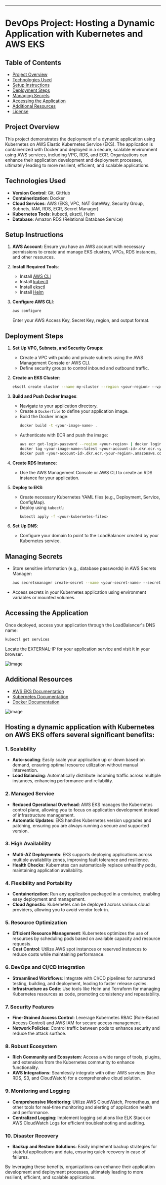 ---

# DevOps Project: Hosting a Dynamic Application with Kubernetes and AWS EKS

## Table of Contents
- [Project Overview](#project-overview)
- [Technologies Used](#technologies-used)
- [Setup Instructions](#setup-instructions)
- [Deployment Steps](#deployment-steps)
- [Managing Secrets](#managing-secrets)
- [Accessing the Application](#accessing-the-application)
- [Additional Resources](#additional-resources)
- [License](#license)

## Project Overview
This project demonstrates the deployment of a dynamic application using Kubernetes on AWS Elastic Kubernetes Service (EKS). The application is containerized with Docker and deployed in a secure, scalable environment using AWS services, including VPC, RDS, and ECR. Organizations can enhance their application development and deployment processes, ultimately leading to more resilient, efficient, and scalable applications.

## Technologies Used
- **Version Control**: Git, GitHub
- **Containerization**: Docker
- **Cloud Services**: AWS (EKS, VPC, NAT GateWay, Security Group, Subnets, IAM, RDS, ECR, Secret Manager)
- **Kubernetes Tools**: kubectl, eksctl, Helm
- **Database**: Amazon RDS (Relational Database Service)

## Setup Instructions
1. **AWS Account**: Ensure you have an AWS account with necessary permissions to create and manage EKS clusters, VPCs, RDS instances, and other resources.
2. **Install Required Tools**:
   - Install [AWS CLI](https://aws.amazon.com/cli/)
   - Install [kubectl](https://kubernetes.io/docs/tasks/tools/install-kubectl/)
   - Install [eksctl](https://eksctl.io/)
   - Install [Helm](https://helm.sh/docs/intro/install/)

3. **Configure AWS CLI**:
   ```bash
   aws configure
   ```
   Enter your AWS Access Key, Secret Key, region, and output format.

## Deployment Steps
1. **Set Up VPC, Subnets, and Security Groups**:
   - Create a VPC with public and private subnets using the AWS Management Console or AWS CLI.
   - Define security groups to control inbound and outbound traffic.

2. **Create an EKS Cluster**:
   ```bash
   eksctl create cluster --name my-cluster --region <your-region> --vpc-private-subnets <subnet-id-1>,<subnet-id-2> --nodegroup-name my-nodes --nodes 3
   ```

3. **Build and Push Docker Images**:
   - Navigate to your application directory.
   - Create a `Dockerfile` to define your application image.
   - Build the Docker image:
     ```bash
     docker build -t <your-image-name> .
     ```
   - Authenticate with ECR and push the image:
     ```bash
     aws ecr get-login-password --region <your-region> | docker login --username AWS --password-stdin <your-account-id>.dkr.ecr.<your-region>.amazonaws.com
     docker tag <your-image-name>:latest <your-account-id>.dkr.ecr.<your-region>.amazonaws.com/<your-image-name>:latest
     docker push <your-account-id>.dkr.ecr.<your-region>.amazonaws.com/<your-image-name>:latest
     ```

4. **Create RDS Instance**:
   - Use the AWS Management Console or AWS CLI to create an RDS instance for your application.

5. **Deploy to EKS**:
   - Create necessary Kubernetes YAML files (e.g., Deployment, Service, ConfigMap).
   - Deploy using `kubectl`:
     ```bash
     kubectl apply -f <your-kubernetes-files>
     ```

6. **Set Up DNS**:
   - Configure your domain to point to the LoadBalancer created by your Kubernetes service.

## Managing Secrets
- Store sensitive information (e.g., database passwords) in AWS Secrets Manager:
  ```bash
  aws secretsmanager create-secret --name <your-secret-name> --secret-string <your-secret-value>
  ```

- Access secrets in your Kubernetes application using environment variables or mounted volumes.

## Accessing the Application
Once deployed, access your application through the LoadBalancer's DNS name:
```bash
kubectl get services
```
Locate the EXTERNAL-IP for your application service and visit it in your browser.

![image](https://github.com/user-attachments/assets/9b8c5445-087d-42cd-a15a-c98d2d332eab)

## Additional Resources
- [AWS EKS Documentation](https://docs.aws.amazon.com/eks/latest/userguide/what-is-eks.html)
- [Kubernetes Documentation](https://kubernetes.io/docs/home/)
- [Docker Documentation](https://docs.docker.com/)

![image](https://github.com/user-attachments/assets/f86e6b29-8108-46fa-b427-fe8eb4ce9a33)

## Hosting a dynamic application with Kubernetes on AWS EKS offers several significant benefits:

### 1. **Scalability**
   - **Auto-scaling**: Easily scale your application up or down based on demand, ensuring optimal resource utilization without manual intervention.
   - **Load Balancing**: Automatically distribute incoming traffic across multiple instances, enhancing performance and reliability.

### 2. **Managed Service**
   - **Reduced Operational Overhead**: AWS EKS manages the Kubernetes control plane, allowing you to focus on application development instead of infrastructure management.
   - **Automatic Updates**: EKS handles Kubernetes version upgrades and patching, ensuring you are always running a secure and supported version.

### 3. **High Availability**
   - **Multi-AZ Deployments**: EKS supports deploying applications across multiple availability zones, improving fault tolerance and resilience.
   - **Health Checks**: Kubernetes can automatically replace unhealthy pods, maintaining application availability.

### 4. **Flexibility and Portability**
   - **Containerization**: Run any application packaged in a container, enabling easy deployment and management.
   - **Cloud Agnostic**: Kubernetes can be deployed across various cloud providers, allowing you to avoid vendor lock-in.

### 5. **Resource Optimization**
   - **Efficient Resource Management**: Kubernetes optimizes the use of resources by scheduling pods based on available capacity and resource requests.
   - **Cost Control**: Utilize AWS spot instances or reserved instances to reduce costs while maintaining performance.

### 6. **DevOps and CI/CD Integration**
   - **Streamlined Workflows**: Integrate with CI/CD pipelines for automated testing, building, and deployment, leading to faster release cycles.
   - **Infrastructure as Code**: Use tools like Helm and Terraform for managing Kubernetes resources as code, promoting consistency and repeatability.

### 7. **Security Features**
   - **Fine-Grained Access Control**: Leverage Kubernetes RBAC (Role-Based Access Control) and AWS IAM for secure access management.
   - **Network Policies**: Control traffic between pods to enhance security and reduce the attack surface.

### 8. **Robust Ecosystem**
   - **Rich Community and Ecosystem**: Access a wide range of tools, plugins, and extensions from the Kubernetes community to enhance functionality.
   - **AWS Integrations**: Seamlessly integrate with other AWS services (like RDS, S3, and CloudWatch) for a comprehensive cloud solution.

### 9. **Monitoring and Logging**
   - **Comprehensive Monitoring**: Utilize AWS CloudWatch, Prometheus, and other tools for real-time monitoring and alerting of application health and performance.
   - **Centralized Logging**: Implement logging solutions like ELK Stack or AWS CloudWatch Logs for efficient troubleshooting and auditing.

### 10. **Disaster Recovery**
   - **Backup and Restore Solutions**: Easily implement backup strategies for stateful applications and data, ensuring quick recovery in case of failures.

By leveraging these benefits, organizations can enhance their application development and deployment processes, ultimately leading to more resilient, efficient, and scalable applications.
